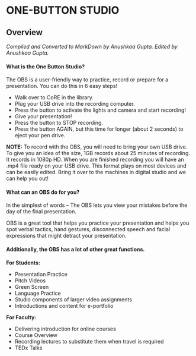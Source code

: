 # ONE-BUTTON STUDIO
## Overview
*Compiled and Converted to MarkDown by Anushkaa Gupta. Edited by Anushkaa Gupta.*


#### What is the One Button Studio? 
The OBS is a user-friendly way to practice, record or prepare for a presentation. You can do this in 6 easy steps! 
* Walk over to CoRE in the library.
* Plug your USB drive into the recording computer. 
* Press the button to activate the lights and camera and start recording! 
* Give your presentation! 
* Press the button to STOP recording. 
* Press the button AGAIN, but this time for longer (about 2 seconds) to eject your pen drive.



**NOTE:** 
To record with the OBS, you will need to bring your own USB drive. To give you an idea of the size, 1GB records about 25 minutes of recording. It records in 1080p HD. 
When you are finished recording you will have an .mp4 file ready on your USB drive. This format plays on most devices and can be easily edited. Bring it over to the machines in digital studio and we can help you out! 



#### What can an OBS do for you? 
In the simplest of words – The OBS lets you view your mistakes before the day of the final presentation. 

OBS is a great tool that helps you practice your presentation and helps you spot verbal tactics, hand gestures, disconnected speech and facial expressions that might detract your presentation.



#### Additionally, the OBS has a lot of other great functions. 

**For Students:**
* Presentation Practice
* Pitch Videos
* Green Screen
* Language Practice
* Studio components of larger video assignments
* Introductions and content for e-portfolio

**For Faculty:**
* Delivering introduction for online courses
* Course Overview
* Recording lectures to substitute them when travel is required
* TEDx Talks
